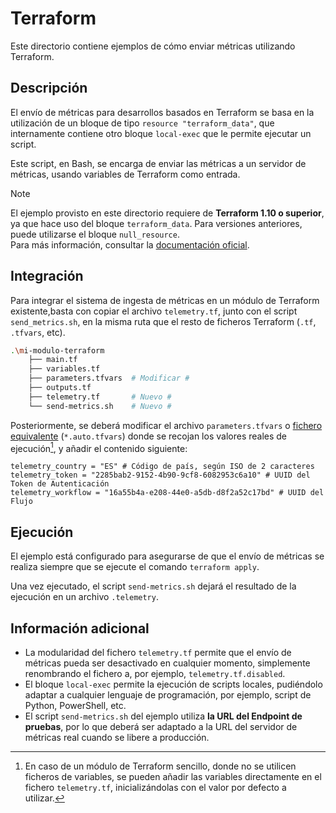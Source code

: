 Terraform
=========

Este directorio contiene ejemplos de cómo enviar métricas utilizando Terraform.

Descripción
-----------

El envío de métricas para desarrollos basados en Terraform se basa en la utilización de un bloque
de tipo `resource "terraform_data"`, que internamente contiene otro bloque `local-exec` que le
permite ejecutar un script.

Este script, en Bash, se encarga de enviar las métricas a un servidor de métricas, usando variables
de Terraform como entrada.

> [!NOTE]
> El ejemplo provisto en este directorio requiere de **Terraform 1.10 o superior**, ya que hace uso
> del bloque `terraform_data`. Para versiones anteriores, puede utilizarse el bloque
> `null_resource`.  
> Para más información, consultar la
> [documentación oficial](https://registry.terraform.io/providers/hashicorp/null/latest/docs/resources/resource).

Integración
-----------

Para integrar el sistema de ingesta de métricas en un módulo de Terraform existente,basta con copiar
el archivo `telemetry.tf`, junto con el script `send_metrics.sh`, en la misma ruta que el resto de
ficheros Terraform (`.tf`, `.tfvars`, etc).

```bash
.\mi-modulo-terraform
    ├── main.tf
    ├── variables.tf 
    ├── parameters.tfvars  # Modificar #
    ├── outputs.tf
    ├── telemetry.tf       # Nuevo #
    └── send-metrics.sh    # Nuevo #
```

Posteriormente, se deberá modificar el archivo `parameters.tfvars` o
[fichero equivalente](https://developer.hashicorp.com/terraform/language/values/variables)
(`*.auto.tfvars`) donde se recojan los valores reales de ejecución[^1], y añadir el contenido
siguiente:

```hcl
telemetry_country = "ES" # Código de país, según ISO de 2 caracteres
telemetry_token = "2285bab2-9152-4b90-9cf8-6082953c6a10" # UUID del Token de Autenticación
telemetry_workflow = "16a55b4a-e208-44e0-a5db-d8f2a52c17bd" # UUID del Flujo
```

Ejecución
---------

El ejemplo está configurado para asegurarse de que el envío de métricas se realiza siempre que se
ejecute el comando `terraform apply`.

Una vez ejecutado, el script `send-metrics.sh` dejará el resultado de la ejecución en un archivo
`.telemetry`.

Información adicional
---------------------

- La modularidad del fichero `telemetry.tf` permite que el envío de métricas pueda ser desactivado
  en cualquier momento, simplemente renombrando el fichero a, por ejemplo, `telemetry.tf.disabled`.
- El bloque `local-exec` permite la ejecución de scripts locales, pudiéndolo adaptar a cualquier
  lenguaje de programación, por ejemplo, script de Python, PowerShell, etc.
- El script `send-metrics.sh` del ejemplo utiliza **la URL del Endpoint de pruebas**, por lo que
  deberá ser adaptado a la URL del servidor de métricas real cuando se libere a producción.

[^1]: En caso de un módulo de Terraform sencillo, donde no se utilicen ficheros de variables, se
      pueden añadir las variables directamente en el fichero `telemetry.tf`, inicializándolas con
      el valor por defecto a utilizar.

